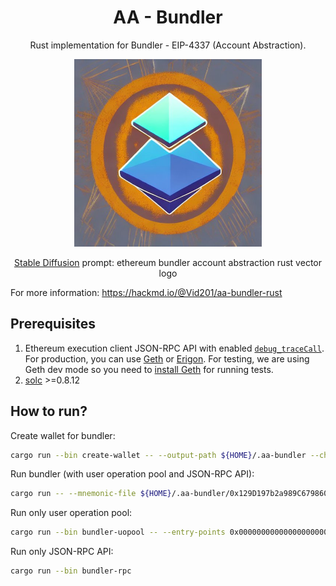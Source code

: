 # <h1 align="center"> AA - Bundler </h1>

<p align="center">Rust implementation for Bundler - EIP-4337 (Account Abstraction).</p>

<p align="center">
    <img src="./docs/images/logo.jpeg" width="300" height="300">
</p>

<p align="center"><a href="https://huggingface.co/spaces/stabilityai/stable-diffusion">Stable Diffusion</a> prompt: ethereum bundler account abstraction rust vector logo<p>

For more information: https://hackmd.io/@Vid201/aa-bundler-rust

## Prerequisites

1. Ethereum execution client JSON-RPC API with enabled [`debug_traceCall`](https://geth.ethereum.org/docs/interacting-with-geth/rpc/ns-debug#debug_tracecall). For production, you can use [Geth](https://github.com/ethereum/go-ethereum) or [Erigon](https://github.com/ledgerwatch/erigon). For testing, we are using Geth dev mode so you need to [install Geth](https://geth.ethereum.org/docs/getting-started/installing-geth) for running tests.
2. [solc](https://docs.soliditylang.org/en/v0.8.17/installing-solidity.html) >=0.8.12

## How to run?

Create wallet for bundler:

```bash
cargo run --bin create-wallet -- --output-path ${HOME}/.aa-bundler --chain-id 5
```

Run bundler (with user operation pool and JSON-RPC API): 

```bash
cargo run -- --mnemonic-file ${HOME}/.aa-bundler/0x129D197b2a989C6798601A49D89a4AEC822A17a3 --beneficiary 0x690B9A9E9aa1C9dB991C7721a92d351Db4FaC990 --gas-factor 600 --min-balance 1 --entry-points 0x0000000000000000000000000000000000000000 --chain-id 5 --helper 0x0000000000000000000000000000000000000000
```

Run only user operation pool:

```bash
cargo run --bin bundler-uopool -- --entry-points 0x0000000000000000000000000000000000000000 --chain-id 5
```

Run only JSON-RPC API: 

```bash
cargo run --bin bundler-rpc
```